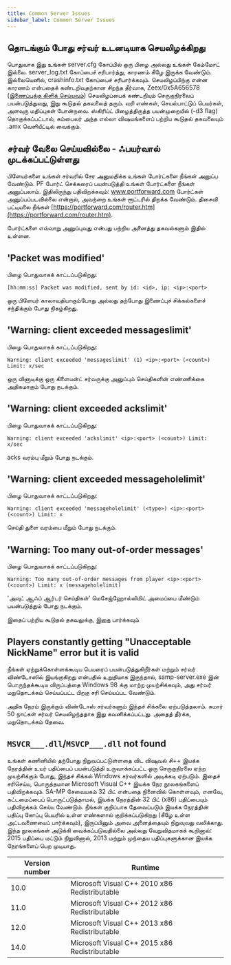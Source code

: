```yaml
---
title: Common Server Issues
sidebar_label: Common Server Issues
---
```


## தொடங்கும் போது சர்வர் உடனடியாக செயலிழக்கிறது

பொதுவாக இது உங்கள் server.cfg கோப்பில் ஒரு பிழை அல்லது உங்கள் கேம்மோட் இல்லை. server_log.txt கோப்பைச் சரிபார்த்து, காரணம் கீழே இருக்க வேண்டும். இல்லையெனில், crashinfo.txt கோப்பைச் சரிபார்க்கவும். செயலிழப்பிற்கு என்ன காரணம் என்பதைக் கண்டறிவதற்கான சிறந்த தீர்வாக, Zeex/0x5A656578 ([இணைப்புக்கு கிளிக் செய்யவும்](https://github.com/Y-Less/samp-plugin-crashdetect)) செயலிழப்பைக் கண்டறியும் செருகுநிரலைப் பயன்படுத்துவது, இது கூடுதல் தகவலைத் தரும். வரி எண்கள், செயல்பாட்டுப் பெயர்கள், அளவுரு மதிப்புகள் போன்றவை. ஸ்கிரிப்ட் பிழைத்திருத்த பயன்முறையில் (-d3 flag) தொகுக்கப்பட்டால், கம்பைலர் அந்த எல்லா விஷயங்களைப் பற்றிய கூடுதல் தகவலையும் .amx வெளியீட்டில் வைக்கும்.

## சர்வர் வேலை செய்யவில்லை - ஃபயர்வால் முடக்கப்பட்டுள்ளது

பிளேயர்களை உங்கள் சர்வரில் சேர அனுமதிக்க உங்கள் போர்ட்களை நீங்கள் அனுப்ப வேண்டும். PF போர்ட் செக்கரைப் பயன்படுத்தி உங்கள் போர்ட்களை நீங்கள் அனுப்பலாம். இதிலிருந்து பதிவிறக்கவும்: www.portforward.com போர்ட்கள் அனுப்பப்படவில்லை என்றால், அவற்றை உங்கள் ரூட்டரில் திறக்க வேண்டும். திசைவி பட்டியலை நீங்கள் [https://portforward.com/router.htm](https://portforward.com/router.htm).

போர்ட்களை எவ்வாறு அனுப்புவது என்பது பற்றிய அனைத்து தகவல்களும் இதில் உள்ளன.

## 'Packet was modified'

பிழை பொதுவாகக் காட்டப்படுகிறது:

```
[hh:mm:ss] Packet was modified, sent by id: <id>, ip: <ip>:<port>
```

ஒரு பிளேயர் காலாவதியாகும்போது அல்லது தற்போது இணைப்புச் சிக்கல்களைச் சந்திக்கும் போது நிகழ்கிறது.

## 'Warning: client exceeded messageslimit'

பிழை பொதுவாகக் காட்டப்படுகிறது:

```
Warning: client exceeded 'messageslimit' (1) <ip>:<port> (<count>) Limit: x/sec
```

ஒரு வினாடிக்கு ஒரு கிளையன்ட் சர்வருக்கு அனுப்பும் செய்திகளின் எண்ணிக்கை அதிகமாகும் போது நடக்கும்.

## 'Warning: client exceeded ackslimit'

பிழை பொதுவாகக் காட்டப்படுகிறது:

```
Warning: client exceeded 'ackslimit' <ip>:<port> (<count>) Limit: x/sec
```

acks வரம்பு மீறும் போது நடக்கும்.

## 'Warning: client exceeded messageholelimit'

பிழை பொதுவாகக் காட்டப்படுகிறது:

```
Warning: client exceeded 'messageholelimit' (<type>) <ip>:<port> (<count>) Limit: x
```

செய்தி துளை வரம்பை மீறும் போது நடக்கும்.

## 'Warning: Too many out-of-order messages'

பிழை பொதுவாகக் காட்டப்படுகிறது:

```
Warning: Too many out-of-order messages from player <ip>:<port> (<count>) Limit: x (messageholelimit)
```

'அவுட் ஆஃப் ஆர்டர் செய்திகள்' மெசேஜ்ஹோல்லிமிட் அமைப்பை மீண்டும் பயன்படுத்தும் போது நடக்கும்.

இதைப் பற்றிய கூடுதல் தகவலுக்கு, [இதை](ControllingServer#rcon-commands) பார்க்கவும்

## Players constantly getting "Unacceptable NickName" error but it is valid

நீங்கள் ஏற்றுக்கொள்ளக்கூடிய பெயரைப் பயன்படுத்துகிறீர்கள் மற்றும் சர்வர் விண்டோஸில் இயங்குகிறது என்பதில் உறுதியாக இருந்தால், samp-server.exe இன் பொருந்தக்கூடிய விருப்பத்தை Windows 98 க்கு மாற்ற முயற்சிக்கவும், அது சர்வர் மறுதொடக்கம் செய்யப்பட்ட பிறகு சரி செய்யப்பட வேண்டும்.

அதிக நேரம் இருக்கும் விண்டோஸ் சர்வர்களும் இந்தச் சிக்கலை ஏற்படுத்தலாம். சுமார் 50 நாட்கள் சர்வர் செயலிழந்ததாக இது கவனிக்கப்பட்டது. அதைத் தீர்க்க, மறுதொடக்கம் தேவை.

## `MSVCR___.dll`/`MSVCP___.dll` not found

உங்கள் கணினியில் தற்போது நிறுவப்பட்டுள்ளதை விட விஷுவல் சி++ இயக்க நேரத்தின் உயர் பதிப்பைப் பயன்படுத்தி உருவாக்கப்பட்ட ஒரு செருகுநிரலை ஏற்ற முயற்சிக்கும் போது, ​​இந்தச் சிக்கல் Windows சர்வர்களில் அடிக்கடி ஏற்படும். இதைச் சரிசெய்ய, பொருத்தமான Microsoft Visual C++ இயக்க நேர நூலகங்களைப் பதிவிறக்கவும். SA-MP சேவையகம் 32 பிட் என்பதை நினைவில் கொள்ளவும், எனவே, கட்டமைப்பைப் பொருட்படுத்தாமல், இயக்க நேரத்தின் 32 பிட் (x86) பதிப்பையும் பதிவிறக்கம் செய்ய வேண்டும். நீங்கள் குறிப்பாக தேவைப்படும் இயக்க நேரத்தின் பதிப்பு கோப்பு பெயரில் உள்ள எண்களால் குறிக்கப்படுகிறது (கீழே உள்ள அட்டவணையைப் பார்க்கவும்), இருப்பினும் அவை அனைத்தையும் நிறுவுவது வலிக்காது. இந்த நூலகங்கள் அடுக்கி வைக்கப்படுவதில்லை அல்லது வேறுவிதமாகக் கூறினால்: 2015 பதிப்பை மட்டும் நிறுவினால், 2013 மற்றும் முந்தைய பதிப்புகளுக்கான இயக்க நேரங்களைப் பெற முடியாது.

| Version number | Runtime                                       |
| -------------- | --------------------------------------------- |
| 10.0           | Microsoft Visual C++ 2010 x86 Redistributable |
| 11.0           | Microsoft Visual C++ 2012 x86 Redistributable |
| 12.0           | Microsoft Visual C++ 2013 x86 Redistributable |
| 14.0           | Microsoft Visual C++ 2015 x86 Redistributable |
